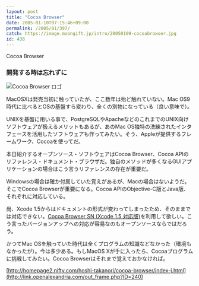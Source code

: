 ```yaml
---
layout: post
title: "Cocoa Browser"
date: 2005-01-10T07:15:46+09:00
permalink: /2005/01/397/
catch: https://image.moongift.jp/intro/20050109-cocoabrowser.jpg
id: 438
---
```

Cocoa Browser  
<!--more-->

### 開発する時は忘れずに
  

![Cocoa Browser ロゴ](https://image.moongift.jp/intro/20050109-cocoabrowser.jpg "Cocoa Browser ロゴ")

  

MacOSXは発売当初に触っていたが、ここ数年は殆ど触れていない。Mac OS9時代に比べるとOSの基盤すら変わり、全くの別物になっている（良い意味で）。

  

UNIXを基盤に用いる事で、PostgreSQLやApacheなどのこれまでのUNIX向けソフトウェアが扱えるメリットもあるが、あのMac OS独特の洗練されたインタフェースを活用したソフトウェアも作ってみたい。そう、Appleが提供するフレームワーク、Cocoaを使ってだ。

  

本日紹介するオープンソース・ソフトウェアはCocoa Browser、Cocoa APIのリファレンス・ドキュメント・ブラウザだ。独自のメソッドが多くなるGUIアプリケーションの場合はこう言うリファレンスの存在が重要だ。

  

Windowsの場合は確か付属していた覚えがあるが、Macの場合はないようだ。そこでCocoa Browserが重要になる。Cocoa APIのObjective-C版とJava版、それぞれに対応している。

  

尚、Xcode 1.5からはドキュメントの形式が変わってしまったため、そのままでは対応できない。[Cocoa Browser SN (Xcode 1.5 対応版)](http://numata.aquasky.jp/programming/cocoabrowser/)を利用して欲しい。こう言ったバージョンアップへの対応が容易なのもオープンソースならではだろう。

  

かつてMac OSを触っていた時代は全くプログラムの知識などなかった（環境もなかったが）。今は多少ある。もしMacOS Xが手に入ったら、Cocoaプログラムに挑戦してみたい。Cocoa Browserはそれまで覚えておかなければ。

  

[http://homepage2.nifty.com/hoshi-takanori/cocoa-browser/index-j.html](http://link.openalexandria.com/out_frame.php?ID=240)

